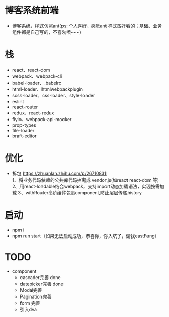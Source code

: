 # 博客系统前端
- 博客系统，样式仿照ant(ps: 个人喜好，感觉ant 样式蛮好看的；基础、业务组件都是自己写的，不喜勿喷~~~)

# 栈
- react、react-dom
- webpack、webpack-cli
- babel-loader、.babelrc
- html-loader、htmlwebpackplugin
- scss-loader、css-loader、style-loader
- eslint
- react-router
- redux、react-redux
- flyio、webpack-api-mocker
- prop-types
- file-loader
- braft-editor

# 优化

- 拆包
https://zhuanlan.zhihu.com/p/26710831<br>
1、将业务代码依赖的公共库代码抽离成 vendor.js(如react react-dom 等)<br>
2、用react-loadable结合webpack，支持import动态加载语法，实现按需加载
3、withRouter高阶组件包裹component,防止层层传递history

# 启动
- npm i
- npm run start（如果无法启动成功，恭喜你，你入坑了，请找eastFang）

# TODO
- component
  - cascader完善 done
  - datepicker完善 done
  - Modal完善
  - Pagination完善
  - form 完善
  - 引入dva
  